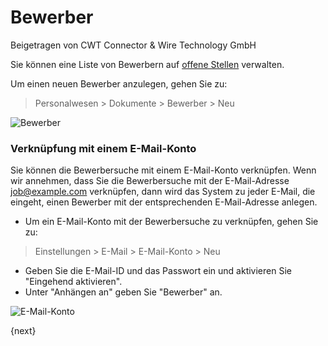 # Bewerber
<span class="text-muted contributed-by">Beigetragen von CWT Connector & Wire Technology GmbH</span>

Sie können eine Liste von Bewerbern auf [offene Stellen]({{docs_base_url}}/user/manual/de/human-resources/job-opening.html) verwalten.

Um einen neuen Bewerber anzulegen, gehen Sie zu:

> Personalwesen > Dokumente > Bewerber > Neu

<img class="screenshot" alt="Bewerber" src="{{docs_base_url}}/assets/img/human-resources/job-applicant.png">

### Verknüpfung mit einem E-Mail-Konto

Sie können die Bewerbersuche mit einem E-Mail-Konto verknüpfen. Wenn wir annehmen, dass Sie die Bewerbersuche mit der E-Mail-Adresse job@example.com verknüpfen, dann wird das System zu jeder E-Mail, die eingeht, einen Bewerber mit der entsprechenden E-Mail-Adresse anlegen.

* Um ein E-Mail-Konto mit der Bewerbersuche zu verknüpfen, gehen Sie zu:

> Einstellungen > E-Mail > E-Mail-Konto > Neu

* Geben Sie die E-Mail-ID und das Passwort ein und aktivieren Sie "Eingehend aktivieren".
* Unter "Anhängen an" geben Sie "Bewerber" an.

<img class="screenshot" alt="E-Mail-Konto" src="{{docs_base_url}}/assets/img/human-resources/email-account.png">

{next}
